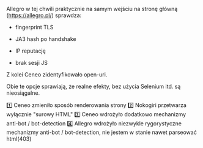 Allegro w tej chwili praktycznie na samym wejściu na stronę główną (https://allegro.pl/) sprawdza:

- fingerprint TLS

- JA3 hash po handshake

- IP reputację

- brak sesji JS


Z kolei Ceneo zidentyfikowało open-uri.

Obie te opcje sprawiają, że realne efekty, bez użycia Selenium itd. są nieosiągalne.

1️⃣ Ceneo zmieniło sposób renderowania strony
2️⃣ Nokogiri przetwarza wyłącznie "surowy HTML"
3️⃣ Ceneo wdrożyło dodatkowo mechanizmy anti-bot / bot-detection
4️⃣ Allegro wdrożyło niezwykle rygorystyczne mechanizmy anti-bot / bot-detection, nie jestem w stanie nawet parseować html(403)